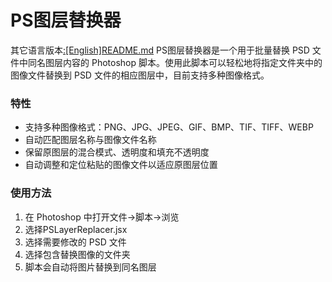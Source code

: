 # PS图层替换器
其它语言版本[:[English]README.md](https://github.com/Rinorsi/PS-Layer-Replacer/blob/Dev/Readme/README_EN.md)
PS图层替换器是一个用于批量替换 PSD 文件中同名图层内容的 Photoshop 脚本。使用此脚本可以轻松地将指定文件夹中的图像文件替换到 PSD 文件的相应图层中，目前支持多种图像格式。

### 特性

* 支持多种图像格式：PNG、JPG、JPEG、GIF、BMP、TIF、TIFF、WEBP
* 自动匹配图层名称与图像文件名称
* 保留原图层的混合模式、透明度和填充不透明度
* 自动调整和定位粘贴的图像文件以适应原图层位置

### 使用方法

1. 在 Photoshop 中打开文件→脚本→浏览
2. 选择PSLayerReplacer.jsx
3. 选择需要修改的 PSD 文件
4. 选择包含替换图像的文件夹
5. 脚本会自动将图片替换到同名图层

